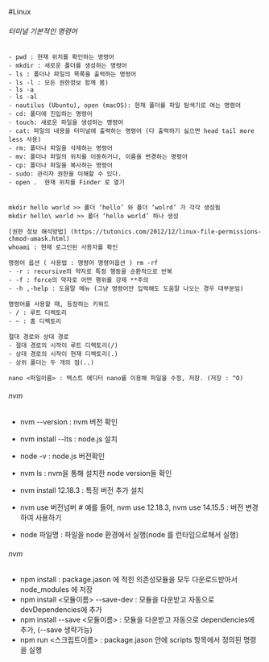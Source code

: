 #Linux


###### 터미널 기본적인 명령어

    - pwd : 현재 위치를 확인하는 명령어
    - mkdir : 새로운 폴더를 생성하는 명령어
    - ls : 폴더나 파일의 목록을 출력하는 명령어
    - ls -l : 모든 권한정보 함께 봄)
    - ls -a
    - ls -al
    - nautilus (Ubuntu), open (macOS): 현재 폴더를 파일 탐색기로 여는 명령어
    - cd: 폴더에 진입하는 명령어
    - touch: 새로운 파일을 생성하는 명령어
    - cat: 파일의 내용을 터미널에 출력하는 명령어 (다 출력하기 싫으면 head tail more less 사용)
    - rm: 폴더나 파일을 삭제하는 명령어
    - mv: 폴더나 파일의 위치를 이동하거나, 이름을 변경하는 명령어
    - cp: 폴더나 파일을 복사하는 명령어
    - sudo: 관리자 권한을 이해할 수 있다.
    - open .  현재 위치를 Finder 로 열기

######
	mkdir hello world >> 폴더 ‘hello’ 와 폴더 ‘wolrd’ 가 각각 생성됨
	mkdir hello\ world >> 폴더 ‘hello world’ 하나 생성 

	[권한 정보 해석방법] (https://tutonics.com/2012/12/linux-file-permissions-chmod-umask.html)
	whoami : 현재 로그인된 사용자를 확인

	명령어 옵션 ( 사용법 : 명령어 명령어옵션 ) rm -rf
    - -r : recursive의 약자로 특정 행동을 순환적으로 반복
    - -f : force의 약자로 어떤 행위를 강제 **주의
    - -h ,-help : 도움말 메뉴 (그냥 명령어만 입력해도 도움말 나오는 경우 대부분임)

	명령어를 사용할 때, 등장하는 키워드
    - / : 루트 디렉토리
    - ~ : 홈 디렉토리

	절대 경로와 상대 경로
    - 절대 경로의 시작이 루트 디렉토리(/)
    - 상대 경로의 시작이 현재 디렉토리(.)
    - 상위 폴더는 두 개의 점(..)

	nano <파일이름> : 텍스트 에디터 nano를 이용해 파일을 수정, 저장. (저장 : ^O)


###### nvm

- nvm --version : nvm 버전 확인
- nvm install --lts : node.js 설치
- node -v : node.js 버전확인
- nvm ls : nvm을 통해 설치한 node version들 확인
- nvm install 12.18.3 : 특정 버전 추가 설치
- nvm use 버전넘버  # 예를 들어, nvm use 12.18.3,  nvm use 14.15.5 : 버전 변경하여 사용하기

- node 파일명 : 파일을 node 환경에서 실행(node 를 런타임으로해서 실행)

###### nvm

- npm install : package.jason 에 적힌 의존성모듈을 모두 다운로드받아서 node_modules 에 저장
- npm install <모듈이름> --save-dev : 모듈을 다운받고 자동으로 devDependencies에 추가
- npm install --save <모듈이름> : 모듈을 다운받고 자동으로 dependencies에 추가, (--save 생략가능)
- npm run <스크립트이름> : package.jason 안에 scripts 항목에서 정의된 명령을 실행


